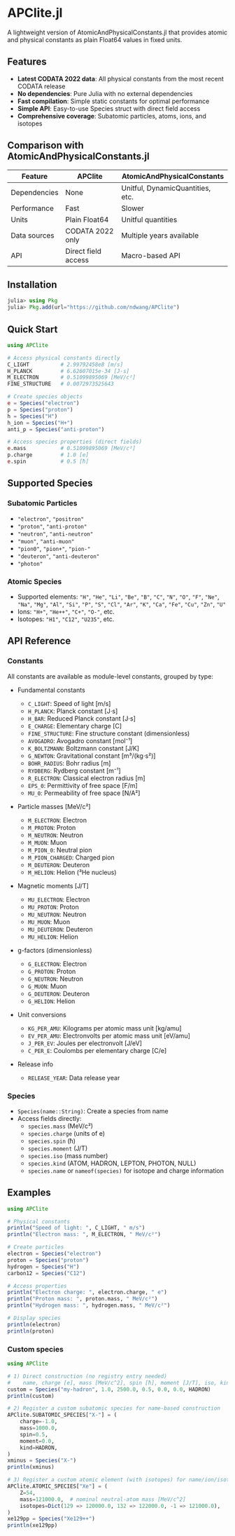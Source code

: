 # APClite.jl

A lightweight version of AtomicAndPhysicalConstants.jl that provides atomic and physical constants as plain Float64 values in fixed units.

## Features

- **Latest CODATA 2022 data**: All physical constants from the most recent CODATA release
- **No dependencies**: Pure Julia with no external dependencies
- **Fast compilation**: Simple static constants for optimal performance
- **Simple API**: Easy-to-use Species struct with direct field access
- **Comprehensive coverage**: Subatomic particles, atoms, ions, and isotopes

## Comparison with AtomicAndPhysicalConstants.jl

| Feature | APClite | AtomicAndPhysicalConstants |
|---------|---------|----------------------------|
| Dependencies | None | Unitful, DynamicQuantities, etc. |
| Performance | Fast | Slower |
| Units | Plain Float64 | Unitful quantities |
| Data sources | CODATA 2022 only | Multiple years available |
| API | Direct field access | Macro-based API |

## Installation

```julia
julia> using Pkg
julia> Pkg.add(url="https://github.com/ndwang/APClite")
```

## Quick Start

```julia
using APClite

# Access physical constants directly
C_LIGHT          # 2.99792458e8 [m/s]
H_PLANCK         # 6.62607015e-34 [J⋅s]
M_ELECTRON       # 0.51099895069 [MeV/c²]
FINE_STRUCTURE   # 0.0072973525643

# Create species objects
e = Species("electron")
p = Species("proton")
h = Species("H")
h_ion = Species("H+")
anti_p = Species("anti-proton")

# Access species properties (direct fields)
e.mass           # 0.51099895069 [MeV/c²]
p.charge         # 1.0 [e]
e.spin           # 0.5 [ħ]
```

## Supported Species

### Subatomic Particles
- `"electron"`, `"positron"`
- `"proton"`, `"anti-proton"`
- `"neutron"`, `"anti-neutron"`
- `"muon"`, `"anti-muon"`
- `"pion0"`, `"pion+"`, `"pion-"`
- `"deuteron"`, `"anti-deuteron"`
- `"photon"`

### Atomic Species
- Supported elements: `"H"`, `"He"`, `"Li"`, `"Be"`, `"B"`, `"C"`, `"N"`, `"O"`, `"F"`, `"Ne"`, `"Na"`, `"Mg"`, `"Al"`, `"Si"`, `"P"`, `"S"`, `"Cl"`, `"Ar"`, `"K"`, `"Ca"`, `"Fe"`, `"Cu"`, `"Zn"`, `"U"`
- Ions: `"H+"`, `"He++"`, `"C+"`, `"O-"`, etc.
- Isotopes: `"H1"`, `"C12"`, `"U235"`, etc.

## API Reference

### Constants
All constants are available as module-level constants, grouped by type:

- Fundamental constants
  - `C_LIGHT`: Speed of light [m/s]
  - `H_PLANCK`: Planck constant [J⋅s]
  - `H_BAR`: Reduced Planck constant [J⋅s]
  - `E_CHARGE`: Elementary charge [C]
  - `FINE_STRUCTURE`: Fine structure constant (dimensionless)
  - `AVOGADRO`: Avogadro constant [mol⁻¹]
  - `K_BOLTZMANN`: Boltzmann constant [J/K]
  - `G_NEWTON`: Gravitational constant [m³/(kg⋅s²)]
  - `BOHR_RADIUS`: Bohr radius [m]
  - `RYDBERG`: Rydberg constant [m⁻¹]
  - `R_ELECTRON`: Classical electron radius [m]
  - `EPS_0`: Permittivity of free space [F/m]
  - `MU_0`: Permeability of free space [N/A²]

- Particle masses [MeV/c²]
  - `M_ELECTRON`: Electron
  - `M_PROTON`: Proton
  - `M_NEUTRON`: Neutron
  - `M_MUON`: Muon
  - `M_PION_0`: Neutral pion
  - `M_PION_CHARGED`: Charged pion
  - `M_DEUTERON`: Deuteron
  - `M_HELION`: Helion (³He nucleus)

- Magnetic moments [J/T]
  - `MU_ELECTRON`: Electron
  - `MU_PROTON`: Proton
  - `MU_NEUTRON`: Neutron
  - `MU_MUON`: Muon
  - `MU_DEUTERON`: Deuteron
  - `MU_HELION`: Helion

- g-factors (dimensionless)
  - `G_ELECTRON`: Electron
  - `G_PROTON`: Proton
  - `G_NEUTRON`: Neutron
  - `G_MUON`: Muon
  - `G_DEUTERON`: Deuteron
  - `G_HELION`: Helion

- Unit conversions
  - `KG_PER_AMU`: Kilograms per atomic mass unit [kg/amu]
  - `EV_PER_AMU`: Electronvolts per atomic mass unit [eV/amu]
  - `J_PER_EV`: Joules per electronvolt [J/eV]
  - `C_PER_E`: Coulombs per elementary charge [C/e]

- Release info
  - `RELEASE_YEAR`: Data release year

### Species
- `Species(name::String)`: Create a species from name
- Access fields directly:
  - `species.mass` (MeV/c²)
  - `species.charge` (units of e)
  - `species.spin` (ħ)
  - `species.moment` (J/T)
  - `species.iso` (mass number)
  - `species.kind` (ATOM, HADRON, LEPTON, PHOTON, NULL)
  - `species.name` or `nameof(species)` for isotope and charge information

## Examples

```julia
using APClite

# Physical constants
println("Speed of light: ", C_LIGHT, " m/s")
println("Electron mass: ", M_ELECTRON, " MeV/c²")

# Create particles
electron = Species("electron")
proton = Species("proton")
hydrogen = Species("H")
carbon12 = Species("C12")

# Access properties
println("Electron charge: ", electron.charge, " e")
println("Proton mass: ", proton.mass, " MeV/c²")
println("Hydrogen mass: ", hydrogen.mass, " MeV/c²")

# Display species
println(electron)
println(proton)
```

### Custom species

```julia
using APClite

# 1) Direct construction (no registry entry needed)
#    name, charge [e], mass [MeV/c^2], spin [ħ], moment [J/T], iso, kind
custom = Species("my-hadron", 1.0, 2500.0, 0.5, 0.0, 0.0, HADRON)
println(custom)

# 2) Register a custom subatomic species for name-based construction
APClite.SUBATOMIC_SPECIES["X-"] = (
    charge=-1.0,
    mass=1000.0,
    spin=0.5,
    moment=0.0,
    kind=HADRON,
)
xminus = Species("X-")
println(xminus)

# 3) Register a custom atomic element (with isotopes) for name/ion/isotope parsing
APClite.ATOMIC_SPECIES["Xe"] = (
    Z=54,
    mass=121000.0,  # nominal neutral-atom mass [MeV/c^2]
    isotopes=Dict(129 => 120000.0, 132 => 122000.0, -1 => 121000.0),
)
xe129pp = Species("Xe129++")
println(xe129pp)
```
